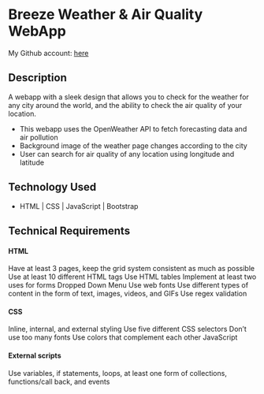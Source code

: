 # Breeze Weather & Air Quality WebApp


My Github account: [here](https://github.com/Mostafa-Wahied)


## Description

A webapp with a sleek design that allows you to check for the weather for any city around the world, and the ability to check the air quality of your location.

* This webapp uses the OpenWeather API to fetch forecasting data and air pollution
* Background image of the weather page changes according to the city
* User can search for air quality of any location using longitude and latitude




## Technology Used

* HTML | CSS | JavaScript | Bootstrap 

## Technical Requirements
#### HTML
 Have at least 3 pages, keep the grid system consistent as much as possible
 Use at least 10 different HTML tags
 Use HTML tables
 Implement at least two uses for forms
 Dropped Down Menu
 Use web fonts
 Use different types of content in the form of text, images, videos, and GIFs
 Use regex validation
#### CSS
 Inline, internal, and external styling
 Use five different CSS selectors
 Don’t use too many fonts
 Use colors that complement each other
JavaScript
 #### External scripts
 Use variables, if statements, loops, at least one form of collections, functions/call back, and events
